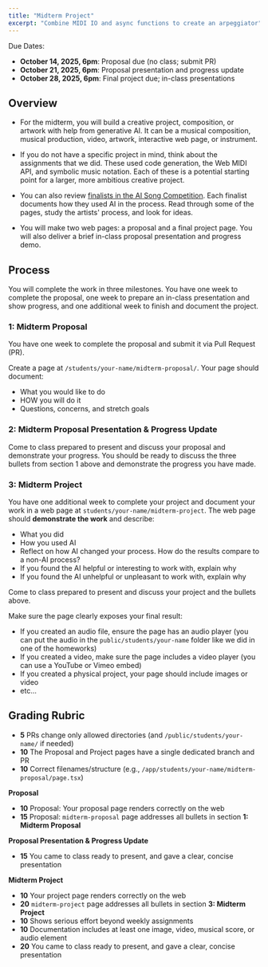 ```yaml
---
title: "Midterm Project"
excerpt: "Combine MIDI IO and async functions to create an arpeggiator"
---
```


Due Dates:

- **October 14, 2025, 6pm**: Proposal due (no class; submit PR)
- **October 21, 2025, 6pm**: Proposal presentation and progress update
- **October 28, 2025, 6pm**: Final project due; in-class presentations

## Overview

- For the midterm, you will build a creative project, composition, or artwork
  with help from generative AI. It can be a musical composition, musical
  production, video, artwork, interactive web page, or instrument.

- If you do not have a specific project in mind, think about the assignments
  that we did. These used code generation, the Web MIDI API, and symbolic music
  notation. Each of these is a potential starting point for a larger, more
  ambitious creative project.

- You can also review
  [finalists in the AI Song Competition](https://www.aisongcontest.com/the-2024-finalists).
  Each finalist documents how they used AI in the process. Read through some of
  the pages, study the artists' process, and look for ideas.

- You will make two web pages: a proposal and a final project page. You will
  also deliver a brief in-class proposal presentation and progress demo.

## Process

You will complete the work in three milestones. You have one week to complete the
proposal, one week to prepare an in-class presentation and show progress, and one
additional week to finish and document the project.

### 1: Midterm Proposal

You have one week to complete the proposal and submit it via Pull Request (PR).

Create a page at `/students/your-name/midterm-proposal/`. Your page should document:

- What you would like to do
- HOW you will do it
- Questions, concerns, and stretch goals

### 2: Midterm Proposal Presentation & Progress Update

Come to class prepared to present and discuss your proposal and demonstrate your
progress. You should be ready to discuss the three bullets from section 1 above
and demonstrate the progress you have made.

### 3: Midterm Project

You have one additional week to complete your project and document your work in a web page at `students/your-name/midterm-project`. The web page should
**demonstrate the work** and describe:

- What you did
- How you used AI
- Reflect on how AI changed your process. How do the results compare to a non-AI process?
- If you found the AI helpful or interesting to work with, explain why
- If you found the AI unhelpful or unpleasant to work with, explain why

Come to class prepared to present and discuss your project and the bullets above.

Make sure the page clearly exposes your final result:

- If you created an audio file, ensure the page has an audio player (you can put the audio in the `public/students/your-name` folder like we did in one of the homeworks)
- If you created a video, make sure the page includes a video player (you can use a YouTube or Vimeo embed)
- If you created a physical project, your page should include images or video
- etc...

## Grading Rubric

- **5** PRs change only allowed directories (and `/public/students/your-name/` if needed)
- **10** The Proposal and Project pages have a single dedicated branch and PR
- **10** Correct filenames/structure (e.g., `/app/students/your-name/midterm-proposal/page.tsx`)

**Proposal**

- **10** Proposal: Your proposal page renders correctly on the web
- **15** Proposal: `midterm-proposal` page addresses all bullets in section **1: Midterm Proposal**

**Proposal Presentation & Progress Update**

- **15** You came to class ready to present, and gave a clear, concise presentation

**Midterm Project**

- **10** Your project page renders correctly on the web
- **20** `midterm-project` page addresses all bullets in section **3: Midterm Project**
- **10** Shows serious effort beyond weekly assignments
- **10** Documentation includes at least one image, video, musical score, or audio element
- **20** You came to class ready to present, and gave a clear, concise presentation
